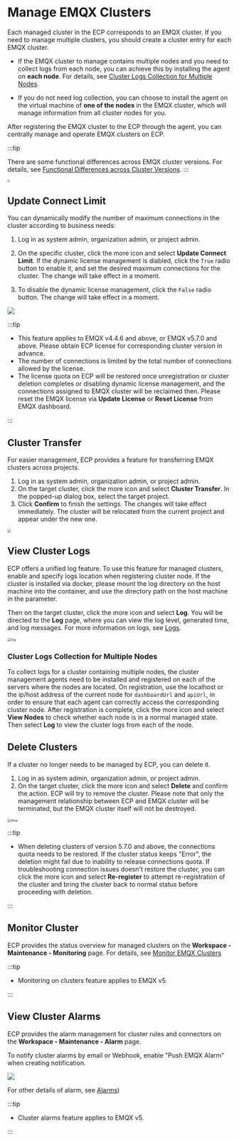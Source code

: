 # Manage EMQX Clusters

Each managed cluster in the ECP corresponds to an EMQX cluster. If you need to manage multiple clusters, you should create a cluster entry for each EMQX cluster.

- If the EMQX cluster to manage contains multiple nodes and you need to collect logs from each node, you can achieve this by installing the agent on **each node**. For details, see [Cluster Logs Collection for Multiple Nodes](./ops.md#cluster-logs-collection-for-multiple-nodes).

- If you do not need log collection, you can choose to install the agent on the virtual machine of **one of the nodes** in the EMQX cluster, which will manage information from all cluster nodes for you.

After registering the EMQX cluster to the ECP through the agent, you can centrally manage and operate EMQX clusters on ECP.

:::tip

There are some functional differences across EMQX cluster versions. For details, see [Functional Differences across Cluster Versions](./introduction.md#functional-differences-across-cluster-versions).
:::

<img src="./_assets/cluster-ops.png" style="zoom:40%;" align="middle">


## Update Connect Limit

You can dynamically modify the number of maximum connections in the cluster according to business needs:

1. Log in as system admin, organization admin, or project admin. 

2. On the specific cluster, click the more icon and select **Update Connect Limit**. If the dynamic license management is diabled, click the `True` radio button to enable it, and set the desired maximum connections for the cluster. The change will take effect in a moment. 

3. To disable the dynamic license management, click the `False` radio button. The change will take effect in a moment.

<img src="./_assets/cluster-update-lic-conn.png" align="middle">

:::tip 

- This feature applies to EMQX v4.4.6 and above, or EMQX v5.7.0 and above. Please obtain ECP license for corresponding cluster version in advance.
- The number of connections is limited by the total number of connections allowed by the license. 
- The license quota on ECP will be restored once unregistration or cluster deletion completes or disabling dynamic license management, and the connections assigned to EMQX cluster will be reclaimed then. Please reset the EMQX license via **Update License** or **Reset License** from EMQX dashboard.

:::


## Cluster Transfer

For easier management, ECP provides a feature for transferring EMQX clusters across projects.

1. Log in as system admin, organization admin, or project admin. 
2. On the target cluster, click the more icon and select **Cluster Transfer**. In the popped-up dialog box, select the target project. 
3. Click **Confirm** to finish the settings. The changes will take effect immediately. The cluster will be relocated from the current project and appear under the new one.

<img src="./_assets/cluster-transfer.png" style="zoom: 50%;" align="middle">

## View Cluster Logs

ECP offers a unified log feature. To use this feature for managed clusters, enable and specify logs location when registering cluster node. If the cluster is installed via docker, please mount the log directory on the host machine into the container, and use the directory path on the host machine in the parameter.

Then on the target cluster, click the more icon and select **Log**. You will be directed to the **Log** page, where you can view the log level, generated time, and log messages. For more information on logs, see [Logs](../log/introduction.md).

<img src="./_assets/cluster-log.png" alt="log" style="zoom:50%;" />


### Cluster Logs Collection for Multiple Nodes

To collect logs for a cluster containing multiple nodes, the cluster management agents need to be installed and registered on each of the servers where the nodes are located. On registration, use the localhost or the ip/host address of the current node for `dashboardUrl` and `apiUrl`, in order to ensure that each agent can correctly access the corresponding cluster node. After registration is complete, click the more icon and select **View Nodes** to check whether each node is in a normal managed state. Then select **Log** to view the cluster logs from each of the node.

## Delete Clusters

If a cluster no longer needs to be managed by ECP, you can delete it.

1. Log in as system admin, organization admin, or project admin. 
2. On the target cluster, click the more icon and select **Delete** and confirm the action. ECP will try to remove the cluster. Please note that only the management relationship between ECP and EMQX cluster will be terminated, but the EMQX cluster itself will not be destroyed.

<img src="./_assets/cluster-delete.png" alt="drop" style="zoom:50%;" />

:::tip 

- When deleting clusters of version 5.7.0 and above, the connections quota needs to be restored. If the cluster status keeps "Error", the deletion might fail due to inability to release connections quota. If troubleshooting connection issues doesn't restore the cluster, you can click the more icon and select **Re-register** to attempt re-registration of the cluster and bring the cluster back to normal status before proceeding with deletion.

:::

## Monitor Cluster

ECP provides the status overview for managed clusters on the **Workspace - Maintenance - Monitoring** page. For details, see [Monitor EMQX Clusters](../monitor/monitor_cluster.md)

:::tip 

- Monitoring on clusters feature applies to EMQX v5.

:::

## View Cluster Alarms

ECP provides the alarm management for cluster rules and connectors on the **Workspace - Maintenance - Alarm** page. 

To notify cluster alarms by email or Webhook, enable "Push EMQX Alarm" when creating notification.

<img src="./_assets/cluster-alarm-notification.png" align="middle">

For other details of alarm, see [Alarms](../monitor/alarm_rules.md))



:::tip 

- Cluster alarms feature applies to EMQX v5.

:::
